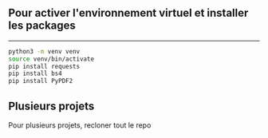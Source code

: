 ## Pour activer l'environnement virtuel et installer les packages
---


```bash
python3 -m venv venv
source venv/bin/activate
pip install requests
pip install bs4
pip install PyPDF2
```

Plusieurs projets
---

Pour plusieurs projets, recloner tout le repo